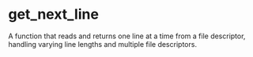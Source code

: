 # get_next_line
A function that reads and returns one line at a time from a file descriptor, handling varying line lengths and multiple file descriptors.
